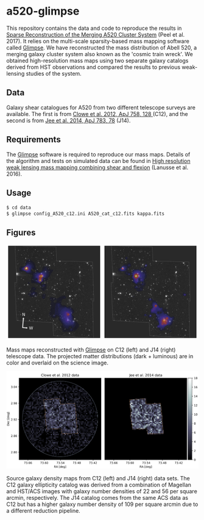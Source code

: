 # a520-glimpse

This repository contains the data and code to reproduce the results in [Sparse Reconstruction of the Merging A520 Cluster System](https://iopscience.iop.org/article/10.3847/1538-4357/aa850d/meta) (Peel et al. 2017). It relies on the multi-scale sparsity-based mass mapping software called [Glimpse](https://github.com/CosmoStat/Glimpse). We have reconstructed the mass distribution of Abell 520, a merging galaxy cluster system also known as the 'cosmic train wreck'.  We obtained high-resolution mass maps using two separate galaxy catalogs derived from HST observations and compared the results to previous weak-lensing studies of the system.

## Data

Galaxy shear catalogues for A520 from two different telescope surveys are available. The first is from [Clowe et al. 2012, ApJ 758, 128 ](https://iopscience.iop.org/article/10.1088/0004-637X/758/2/128/meta) (C12), and the second is from [Jee et al. 2014, ApJ 783, 78](https://iopscience.iop.org/article/10.1088/0004-637X/783/2/78/meta) (J14).

## Requirements

The [Glimpse](https://github.com/CosmoStat/Glimpse) software is required to reproduce our mass maps. Details of the algorithm and tests on simulated data can be found in [High resolution weak lensing mass mapping combining shear and flexion](https://www.aanda.org/articles/aa/abs/2016/07/aa28278-16/aa28278-16.html) (Lanusse et al. 2016).

## Usage

```shell
$ cd data
$ glimpse config_A520_c12.ini A520_cat_c12.fits kappa.fits
```

## Figures

<img src="https://github.com/austinpeel/a520-glimpse/blob/master/figures/a520_glimpse_maps.png" alt="glimpse_maps" width="800"/>

Mass maps reconstructed with [Glimpse](https://github.com/CosmoStat/Glimpse) on C12 (left) and J14 (right) telescope data. The projected matter distributions (dark + luminous) are in color and overlaid on the science image.

<img src="https://github.com/austinpeel/a520-glimpse/blob/master/figures/a520_source_density.png" alt="source_density" width="800"/>

Source galaxy density maps from C12 (left) and J14 (right) data sets. The C12 galaxy ellipticity catalog was derived from a combination of Magellan and HST/ACS images with galaxy number densities of 22 and 56 per square arcmin, respectively. The J14 catalog comes from the same ACS data as C12 but has a higher galaxy number density of 109 per square arcmin due to a different reduction pipeline.
